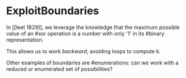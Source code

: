 # ExploitBoundaries

In [[leet 1829]], we leverage the knowledge that the maximum possible value of an #xor operation is a number with only '1' in its #binary representation.

This allows us to *work backward*, avoiding loops to compute k.

Other examples of boundaries are #enumerations: can we work with a reduced or enumerated set of possibilities?
